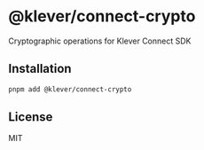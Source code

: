 # @klever/connect-crypto

Cryptographic operations for Klever Connect SDK

## Installation

```bash
pnpm add @klever/connect-crypto
```

## License

MIT
